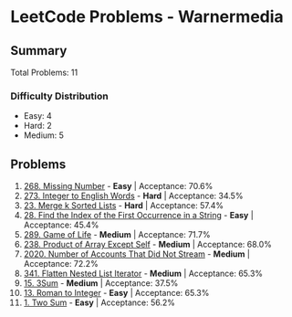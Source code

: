 # LeetCode Problems - Warnermedia

## Summary
Total Problems: 11

### Difficulty Distribution

- Easy: 4
- Hard: 2
- Medium: 5

## Problems

1. [268. Missing Number](https://leetcode.com/problems/missing-number/) - **Easy** | Acceptance: 70.6%
2. [273. Integer to English Words](https://leetcode.com/problems/integer-to-english-words/) - **Hard** | Acceptance: 34.5%
3. [23. Merge k Sorted Lists](https://leetcode.com/problems/merge-k-sorted-lists/) - **Hard** | Acceptance: 57.4%
4. [28. Find the Index of the First Occurrence in a String](https://leetcode.com/problems/find-the-index-of-the-first-occurrence-in-a-string/) - **Easy** | Acceptance: 45.4%
5. [289. Game of Life](https://leetcode.com/problems/game-of-life/) - **Medium** | Acceptance: 71.7%
6. [238. Product of Array Except Self](https://leetcode.com/problems/product-of-array-except-self/) - **Medium** | Acceptance: 68.0%
7. [2020. Number of Accounts That Did Not Stream](https://leetcode.com/problems/number-of-accounts-that-did-not-stream/) - **Medium** | Acceptance: 72.2%
8. [341. Flatten Nested List Iterator](https://leetcode.com/problems/flatten-nested-list-iterator/) - **Medium** | Acceptance: 65.3%
9. [15. 3Sum](https://leetcode.com/problems/3sum/) - **Medium** | Acceptance: 37.5%
10. [13. Roman to Integer](https://leetcode.com/problems/roman-to-integer/) - **Easy** | Acceptance: 65.3%
11. [1. Two Sum](https://leetcode.com/problems/two-sum/) - **Easy** | Acceptance: 56.2%